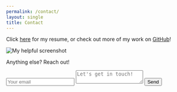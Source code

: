 ```yaml
---
permalink: /contact/
layout: single
title: Contact
---
```



Click <a href="../assets/documents/resume.pdf" target="_blank">here</a> for my resume, or check out more of my work on [GitHub](https://www.github.com/jonwithers)!  

<img src="/portfolio/assets/images/github.png" alt="My helpful screenshot" href="https://github.com/jonwithers?tab=repositories">

Anything else? Reach out!

<form action="https://formspree.io/jon.s.withers@gmail.com" method="post">
  <input type="email" name="_replyto" placeholder="Your email">
  <textarea name="body" placeholder="Let's get in touch!"></textarea>
  <input type="submit" value="Send">
</form>
